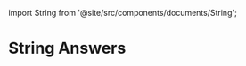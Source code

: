 import String from '@site/src/components/documents/String';

# String Answers

<String id="c9c2ecab-98b0-4696-b44a-8fdf79b8daac" />


<String id="a1eb0082-4eb1-4247-8448-ca971ac02238" solution="Hello"/>

<String id="0c63f1d6-fbd7-42f5-a553-4e3716355083" solution="Hello" label="Hello"/>